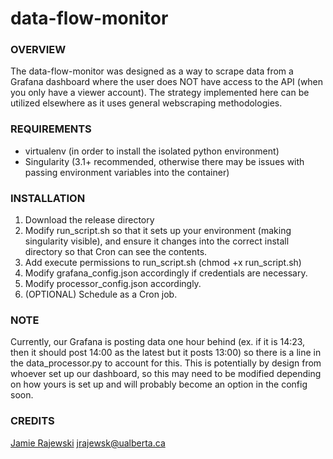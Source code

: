 # data-flow-monitor

### OVERVIEW

The data-flow-monitor was designed as a way to scrape data from a Grafana dashboard where the user does NOT have access to the API (when you only have a viewer account). The strategy implemented here can be utilized elsewhere as it uses general webscraping methodologies.

### REQUIREMENTS

* virtualenv (in order to install the isolated python environment)
* Singularity (3.1+ recommended, otherwise there may be issues with passing environment variables into the container)

### INSTALLATION

1. Download the release directory
2. Modify run_script.sh so that it sets up your environment (making singularity visible), and ensure it changes into the correct install directory so that Cron can see the contents.
3. Add execute permissions to run_script.sh (chmod +x run_script.sh)
4. Modify grafana_config.json accordingly if credentials are necessary.
5. Modify processor_config.json accordingly.
6. (OPTIONAL) Schedule as a Cron job.

### NOTE

Currently, our Grafana is posting data one hour behind (ex. if it is 14:23, then it should post 14:00 as the latest but it posts 13:00) so there is a line in the data_processor.py to account for this. This is potentially by design from whoever set up our dashboard, so this may need to be modified depending on how yours is set up and will probably become an option in the config soon.

### CREDITS

[Jamie Rajewski](https://github.com/jamierajewski) <jrajewsk@ualberta.ca>
